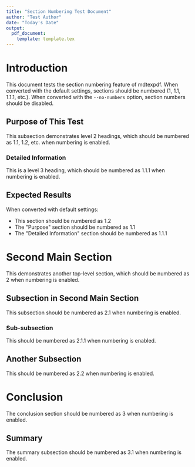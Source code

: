```yaml
---
title: "Section Numbering Test Document"
author: "Test Author"
date: "Today's Date"
output:
  pdf_document:
    template: template.tex
---
```


# Introduction

This document tests the section numbering feature of mdtexpdf. When converted with the default settings, sections should be numbered (1, 1.1, 1.1.1, etc.). When converted with the `--no-numbers` option, section numbers should be disabled.

## Purpose of This Test

This subsection demonstrates level 2 headings, which should be numbered as 1.1, 1.2, etc. when numbering is enabled.

### Detailed Information

This is a level 3 heading, which should be numbered as 1.1.1 when numbering is enabled.

## Expected Results

When converted with default settings:
- This section should be numbered as 1.2
- The "Purpose" section should be numbered as 1.1
- The "Detailed Information" section should be numbered as 1.1.1

# Second Main Section

This demonstrates another top-level section, which should be numbered as 2 when numbering is enabled.

## Subsection in Second Main Section

This subsection should be numbered as 2.1 when numbering is enabled.

### Sub-subsection

This should be numbered as 2.1.1 when numbering is enabled.

## Another Subsection

This should be numbered as 2.2 when numbering is enabled.

# Conclusion

The conclusion section should be numbered as 3 when numbering is enabled.

## Summary

The summary subsection should be numbered as 3.1 when numbering is enabled.